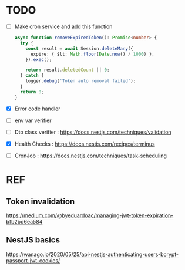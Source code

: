 # TODO 

- [ ] Make cron service and add this function
  ```typescript
  async function removeExpiredToken(): Promise<number> {
    try {
      const result = await Session.deleteMany({
        expire: { $lt: Math.floor(Date.now() / 1000) },
      }).exec();

      return result.deletedCount || 0;
    } catch {
      logger.debug('Token auto removal failed');
    }
    return 0;
  }
  ```
- [x] Error code handler
- [ ] env var verifier
- [ ] Dto class verifier : https://docs.nestjs.com/techniques/validation
- [x] Health Checks : https://docs.nestjs.com/recipes/terminus
- [ ] CronJob : https://docs.nestjs.com/techniques/task-scheduling


# REF
## Token invalidation
https://medium.com/@byeduardoac/managing-jwt-token-expiration-bfb2bd6ea584

## NestJS basics
https://wanago.io/2020/05/25/api-nestjs-authenticating-users-bcrypt-passport-jwt-cookies/